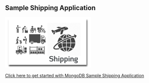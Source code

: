 ## Sample Shipping Application
![Applications](img/shipping.jpg "Shipping")   

[Click here to get started with MongoDB Sample Shipping Application](Shipping)
